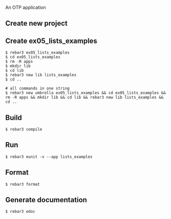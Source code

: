 An OTP application

Create new project
----	
Create ex05_lists_examples
----	
	$ rebar3 ex05_lists_examples
	$ cd ex05_lists_examples
	$ rm -R apps
	$ mkdir lib
	$ cd lib
	$ rebar3 new lib lists_examples
	$ cd ..
	
	# all commands in one string
	$ rebar3 new umbrella ex05_lists_examples && cd ex05_lists_examples && rm -R apps && mkdir lib && cd lib && rebar3 new lib lists_examples && cd ..

Build
-----
	$ rebar3 compile

Run
-----
	$ rebar3 eunit -v --app lists_examples
	
Format
-----
	$ rebar3 format

Generate documentation
-----
	$ rebar3 edoc
	
